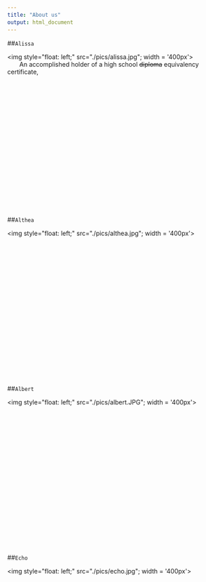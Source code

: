 ```yaml
---
title: "About us"
output: html_document
---
```


##`Alissa`

<img style="float: left;" src="./pics/alissa.jpg"; width = '400px'>
<br>&nbsp;&nbsp;&nbsp;&nbsp;&nbsp;&nbsp; An accomplished holder of a high school ~~diploma~~ equivalency certificate,<br>
<br>&nbsp;&nbsp;&nbsp;&nbsp;&nbsp;&nbsp; <br>
<br>&nbsp;&nbsp;&nbsp;&nbsp;&nbsp;&nbsp; <br>
<br><br>
<br><br>
<br><br>
<br><br>
<br><br>
<br><br>
<br><br>

##`Althea`

<img style="float: left;" src="./pics/althea.jpg"; width = '400px'>
<br><br>
<br><br>
<br><br>
<br><br>
<br><br>
<br><br>
<br><br>
<br><br>
<br><br>
<br><br>


##`Albert`

<img style="float: left;" src="./pics/albert.JPG"; width = '400px'>
<br><br>
<br><br>
<br><br>
<br><br>
<br><br>
<br><br>
<br><br>
<br><br>
<br><br>
<br><br>

##`Echo`

<img style="float: left;" src="./pics/echo.jpg"; width = '400px'>
<br><br>
<br><br>
<br><br>
<br><br>
<br><br>
<br><br>
<br><br>
<br><br>
<br><br>
<br><br>

